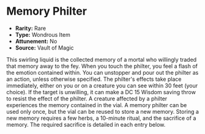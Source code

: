 # Memory Philter

- **Rarity:** Rare
- **Type:** Wondrous Item
- **Attunement:** No
- **Source:** Vault of Magic

This swirling liquid is the collected memory of a mortal who willingly traded that memory away to the fey. When you touch the philter, you feel a flash of the emotion contained within. You can unstopper and pour out the philter as an action, unless otherwise specified. The philter's effects take place immediately, either on you or on a creature you can see within 30 feet (your choice). If the target is unwilling, it can make a DC 15 Wisdom saving throw to resist the effect of the philter. A creature affected by a philter experiences the memory contained in the vial. A memory philter can be used only once, but the vial can be reused to store a new memory. Storing a new memory requires a few herbs, a 10-minute ritual, and the sacrifice of a memory. The required sacrifice is detailed in each entry below.
